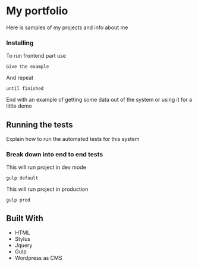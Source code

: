 # My portfolio

Here is samples of my projects and info about me

### Installing

To run frontend part use

```
Give the example
```

And repeat

```
until finished
```

End with an example of getting some data out of the system or using it for a little demo

## Running the tests

Explain how to run the automated tests for this system

### Break down into end to end tests

This will run project in dev mode

```
gulp default
```

This will run project in production
```
gulp prod
```


## Built With

* HTML
* Stylus
* Jquery
* Gulp
* Wordpress as CMS

